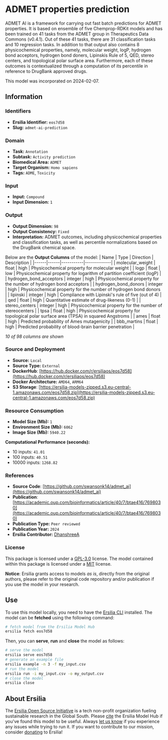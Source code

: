 # ADMET properties prediction

ADMET AI is a framework for carrying out fast batch predictions for ADMET properties. It is based on ensemble of five Chemprop-RDKit models and has been trained on 41 tasks from the ADMET group in Therapeutics Data Commons (v0.4.1). Out of these 41 tasks, there are 31 classification tasks and 10 regression tasks. In addition to that output also contains 8 physicochemical properties, namely, molecular weight, logP, hydrogen bond acceptors, hydrogen bond doners, Lipinskis Rule of 5, QED, stereo centers, and topological polar surface area. Furthermore, each of these outcomes is contextualized through a computation of its percentile in reference to DrugBank approved drugs.

This model was incorporated on 2024-02-07.

## Information
### Identifiers
- **Ersilia Identifier:** `eos7d58`
- **Slug:** `admet-ai-prediction`

### Domain
- **Task:** `Annotation`
- **Subtask:** `Activity prediction`
- **Biomedical Area:** `ADMET`
- **Target Organism:** `Homo sapiens`
- **Tags:** `ADME`, `Toxicity`

### Input
- **Input:** `Compound`
- **Input Dimension:** `1`

### Output
- **Output Dimension:** `98`
- **Output Consistency:** `Fixed`
- **Interpretation:** ADMET outcomes, including physicochemical properties and classification tasks, as well as percentile normalizations based on the DrugBank chemical space.

Below are the **Output Columns** of the model:
| Name | Type | Direction | Description |
|------|------|-----------|-------------|
| molecular_weight | float | high | Physicochemical property for molecular weight |
| logp | float | low | Physicochemical property for logarithm of partition coefficient (logP) |
| hydrogen_bond_acceptors | integer | high | Physicochemical property for the number of hydrogen bond acceptors |
| hydrogen_bond_donors | integer | high | Physicochemical property for the number of hydrogen bond donors |
| lipinski | integer | high | Compliance with Lipinski's rule of five (out of 4) |
| qed | float | high | Quantitative estimate of drug-likeness (0-1) |
| stereo_centers | integer | high | Physicochemical property for the number of stereocenters |
| tpsa | float | high | Physicochemical property for topological polar surface area (TPSA) in squared Angstroms |
| ames | float | high | Predicted probability of Ames mutagenicity |
| bbb_martins | float | high | Predicted probability of blood-brain barrier penetration |

_10 of 98 columns are shown_
### Source and Deployment
- **Source:** `Local`
- **Source Type:** `External`
- **DockerHub**: [https://hub.docker.com/r/ersiliaos/eos7d58](https://hub.docker.com/r/ersiliaos/eos7d58)
- **Docker Architecture:** `AMD64`, `ARM64`
- **S3 Storage**: [https://ersilia-models-zipped.s3.eu-central-1.amazonaws.com/eos7d58.zip](https://ersilia-models-zipped.s3.eu-central-1.amazonaws.com/eos7d58.zip)

### Resource Consumption
- **Model Size (Mb):** `1`
- **Environment Size (Mb):** `6062`
- **Image Size (Mb):** `5940.22`

**Computational Performance (seconds):**
- 10 inputs: `41.01`
- 100 inputs: `40.51`
- 10000 inputs: `1268.82`

### References
- **Source Code**: [https://github.com/swansonk14/admet_ai](https://github.com/swansonk14/admet_ai)
- **Publication**: [https://academic.oup.com/bioinformatics/article/40/7/btae416/7698030](https://academic.oup.com/bioinformatics/article/40/7/btae416/7698030)
- **Publication Type:** `Peer reviewed`
- **Publication Year:** `2024`
- **Ersilia Contributor:** [DhanshreeA](https://github.com/DhanshreeA)

### License
This package is licensed under a [GPL-3.0](https://github.com/ersilia-os/ersilia/blob/master/LICENSE) license. The model contained within this package is licensed under a [MIT](LICENSE) license.

**Notice**: Ersilia grants access to models _as is_, directly from the original authors, please refer to the original code repository and/or publication if you use the model in your research.


## Use
To use this model locally, you need to have the [Ersilia CLI](https://github.com/ersilia-os/ersilia) installed.
The model can be **fetched** using the following command:
```bash
# fetch model from the Ersilia Model Hub
ersilia fetch eos7d58
```
Then, you can **serve**, **run** and **close** the model as follows:
```bash
# serve the model
ersilia serve eos7d58
# generate an example file
ersilia example -n 3 -f my_input.csv
# run the model
ersilia run -i my_input.csv -o my_output.csv
# close the model
ersilia close
```

## About Ersilia
The [Ersilia Open Source Initiative](https://ersilia.io) is a tech non-profit organization fueling sustainable research in the Global South.
Please [cite](https://github.com/ersilia-os/ersilia/blob/master/CITATION.cff) the Ersilia Model Hub if you've found this model to be useful. Always [let us know](https://github.com/ersilia-os/ersilia/issues) if you experience any issues while trying to run it.
If you want to contribute to our mission, consider [donating](https://www.ersilia.io/donate) to Ersilia!
